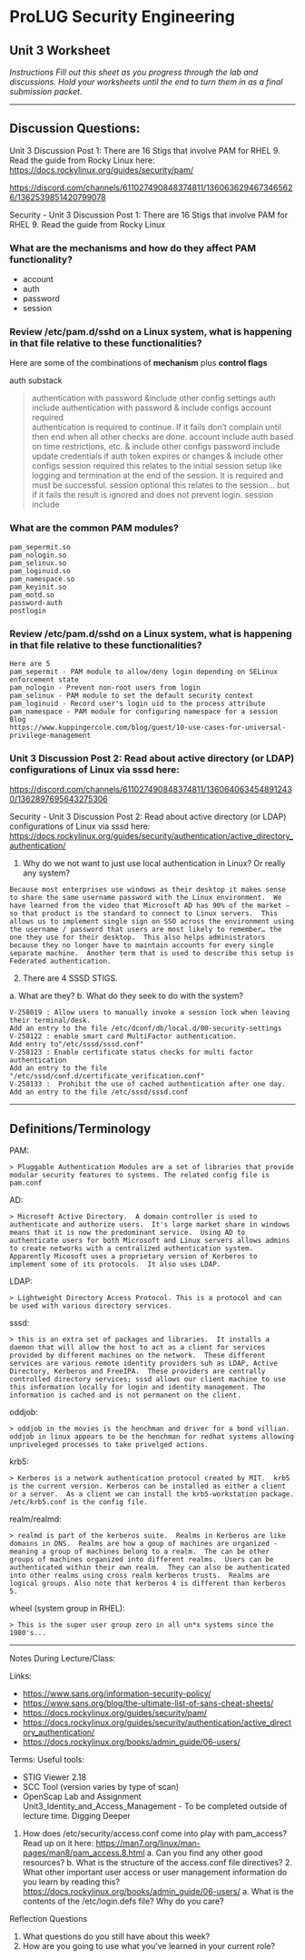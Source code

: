 # ProLUG Security Engineering
## Unit 3 Worksheet

*Instructions*
*Fill out this sheet as you progress through the lab and discussions. Hold your worksheets until the end to turn them in as a final submission packet.*

---

## Discussion Questions:

Unit 3 Discussion Post 1: 
There are 16 Stigs that involve PAM for RHEL 9. Read the guide from Rocky Linux here: https://docs.rockylinux.org/guides/security/pam/

https://discord.com/channels/611027490848374811/1360636294673465626/1362539851420799078

Security - Unit 3 Discussion Post 1: There are 16 Stigs that involve PAM for RHEL 9. Read the guide from Rocky Linux
### What are the mechanisms and how do they affect PAM functionality?
- account
- auth
- password
- session
### Review /etc/pam.d/sshd on a Linux system, what is happening in that file relative to these functionalities?

Here are some of the combinations of **mechanism** plus **control flags** 

auth       substack
> authentication with password &include other config settings
auth       include 
>  authentication with password & include configs
account    required  
>  authentication is required to continue.  If it fails don’t complain until then end when all other checks are done.
account    include 
> auth based on time restrictions, etc. & include other configs
password   include 
> update credentials if auth token expires or changes & include other configs
session    required 
> this relates to the initial session setup like logging and termination at the end of the session.  It is required and must be successful.
session    optional 
> this relates to the session… but if it fails the result is ignored and does not prevent login.
session    include      
### What are the common PAM modules?

```
pam_sepermit.so
pam_nologin.so
pam_selinux.so 
pam_loginuid.so
pam_namespace.so
pam_keyinit.so
pam_motd.so
password-auth
postlogin
```
### Review /etc/pam.d/sshd on a Linux system, what is happening in that file relative to these functionalities?

```
Here are 5 
pam_sepermit - PAM module to allow/deny login depending on SELinux enforcement state
pam_nologin - Prevent non-root users from login
pam_selinux - PAM module to set the default security context
pam_loginuid - Record user's login uid to the process attribute
pam_namespace - PAM module for configuring namespace for a session
Blog 
https://www.kuppingercole.com/blog/guest/10-use-cases-for-universal-privilege-management
```

### Unit 3 Discussion Post 2: Read about active directory (or LDAP) configurations of Linux via sssd here:

https://discord.com/channels/611027490848374811/1360640634548912430/1362897695643275306

Security - Unit 3 Discussion Post 2: Read about active directory (or LDAP) configurations of Linux via sssd here: https://docs.rockylinux.org/guides/security/authentication/active_directory_authentication/ 

1.    Why do we not want to just use local authentication in Linux? Or really any system?

```
Because most enterprises use windows as their desktop it makes sense to share the same username password with the Linux environment.  We have learned from the video that Microsoft AD has 90% of the market – so that product is the standard to connect to Linux servers.  This allows us to implement single sign on SSO across the environment using the username / password that users are most likely to remember… the one they use for their desktop.  This also helps administrators because they no longer have to maintain accounts for every single separate machine.  Another term that is used to describe this setup is Federated authentication.
```

2.    There are 4 SSSD STIGS.

a.    What are they? b. What do they seek to do with the system?

```
V-258019 : Allow users to manually invoke a session lock when leaving their terminal/desk.
Add an entry to the file /etc/dconf/db/local.d/00-security-settings
V-258122 : enable smart card MultiFactor authentication.
Add entry to"/etc/sssd/sssd.conf"
V-258123 : Enable certificate status checks for multi factor authentication 
Add an entry to the file "/etc/sssd/conf.d/certificate_verification.conf"
V-258133 :  Prohibit the use of cached authentication after one day.
Add an entry to the file /etc/sssd/sssd.conf
```


---

## Definitions/Terminology

PAM:

    > Pluggable Authentication Modules are a set of libraries that provide modular security features to systems. The related config file is pam.conf

AD:

    > Microsoft Active Directory.  A domain controller is used to authenticate and authorize users.  It's large market share in windows means that it is now the predominant service.  Using AD to authenticate users for both Microsoft and Linux servers allows admins to create networks with a centralized authentication system.  Apparently Micosoft uses a proprietary version of Kerberos to implement some of its protocols.  It also uses LDAP.

LDAP:

    > Lightweight Directory Access Protocol. This is a protocol and can  be used with various directory services.

sssd:

    > this is an extra set of packages and libraries.  It installs a daemon that will allow the host to act as a client for services provided by different machines on the network.  These different services are various remote identity providers suh as LDAP, Active Directory, Kerberos and FreeIPA.  These providers are centrally controlled directory services; sssd allows our client machine to use this information locally for login and identity management. The information is cached and is not permanent on the client.

oddjob:

    > oddjob in the movies is the henchman and driver for a bond villian.  oddjob in linux appears to be the henchman for redhat systems allowing unpriveleged processes to take privelged actions.

krb5:

    > Kerberos is a network authentication protocol created by MIT.  krb5 is the current version. Kerberos can be installed as either a client or a server.  As a client we can install the krb5-workstation package. /etc/krb5.conf is the config file.

realm/realmd:

    > realmd is part of the kerberos suite.  Realms in Kerberos are like domains in DNS.  Realms are how a goup of machines are organized -meaning a group of machines belong to a realm.  The can be other groups of machines organized into different realms.  Users can be authenticated within their own realm.  They can also be authenticated into other realms using cross realm kerberos trusts.  Realms are logical groups. Also note that kerberos 4 is different than kerberos 5.

wheel (system group in RHEL):

    > This is the super user group zero in all un*x systems since the 1980's...

---

Notes During Lecture/Class:

Links:
- https://www.sans.org/information-security-policy/
- https://www.sans.org/blog/the-ultimate-list-of-sans-cheat-sheets/
- https://docs.rockylinux.org/guides/security/pam/
- https://docs.rockylinux.org/guides/security/authentication/active_directory_authentication/
- https://docs.rockylinux.org/books/admin_guide/06-users/

Terms:
Useful tools:
- STIG Viewer 2.18
- SCC Tool (version varies by type of scan)
- OpenScap
Lab and Assignment
Unit3_Identity_and_Access_Management - To be completed outside of lecture time.
Digging Deeper

1. How does /etc/security/access.conf come into play with pam_access? Read up on it
here: https://man7.org/linux/man-pages/man8/pam_access.8.html
    a. Can you find any other good resources?
    b. What is the structure of the access.conf file directives?
    2. What other important user access or user management information do you learn by
reading this? https://docs.rockylinux.org/books/admin_guide/06-users/
a. What is the contents of the /etc/login.defs file? Why do you care?

Reflection Questions

1. What questions do you still have about this week?
2. How are you going to use what you've learned in your current role?
